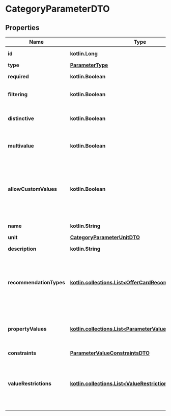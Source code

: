 
# CategoryParameterDTO

## Properties
| Name | Type | Description | Notes |
| ------------ | ------------- | ------------- | ------------- |
| **id** | **kotlin.Long** | Идентификатор характеристики. |  |
| **type** | [**ParameterType**](ParameterType.md) |  |  |
| **required** | **kotlin.Boolean** | Обязательность характеристики. |  |
| **filtering** | **kotlin.Boolean** | Используется ли характеристика в фильтре. |  |
| **distinctive** | **kotlin.Boolean** | Является ли характеристика особенностью варианта. |  |
| **multivalue** | **kotlin.Boolean** | Можно ли передать сразу несколько значений. |  |
| **allowCustomValues** | **kotlin.Boolean** | Можно ли передавать собственное значение, которого нет в списке вариантов Маркета. Только для характеристик типа &#x60;ENUM&#x60;. |  |
| **name** | **kotlin.String** | Название характеристики. |  [optional] |
| **unit** | [**CategoryParameterUnitDTO**](CategoryParameterUnitDTO.md) |  |  [optional] |
| **description** | **kotlin.String** | Описание характеристики. |  [optional] |
| **recommendationTypes** | [**kotlin.collections.List&lt;OfferCardRecommendationType&gt;**](OfferCardRecommendationType.md) | Перечень возможных рекомендаций по заполнению карточки, к которым относится данная характеристика. |  [optional] |
| **propertyValues** | [**kotlin.collections.List&lt;ParameterValueOptionDTO&gt;**](ParameterValueOptionDTO.md) | Список допустимых значений параметра. Только для характеристик типа &#x60;ENUM&#x60;. |  [optional] |
| **constraints** | [**ParameterValueConstraintsDTO**](ParameterValueConstraintsDTO.md) |  |  [optional] |
| **valueRestrictions** | [**kotlin.collections.List&lt;ValueRestrictionDTO&gt;**](ValueRestrictionDTO.md) | Ограничения на значения, накладываемые другими характеристиками. Только для характеристик типа &#x60;ENUM&#x60;. |  [optional] |



